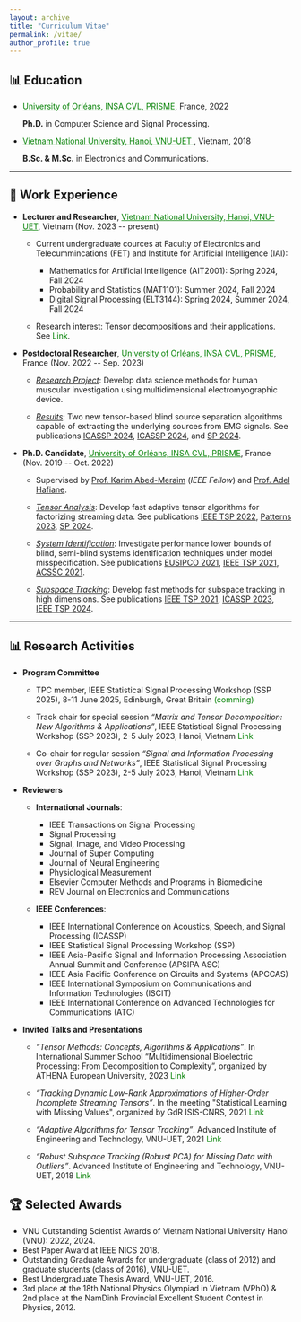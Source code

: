 ```yaml
---
layout: archive
title: "Curriculum Vitae"
permalink: /vitae/
author_profile: true
---
```


## 📊 Education

* <a href="https://www.univ-orleans.fr/fr/prisme/presentation/le-labo" style="color: green; text-decoration: underline; ">University of Orléans, INSA CVL, PRISME</a>, France, 2022

    **Ph.D.** in Computer Science and Signal Processing.
      
 * <a href="https://vnu.edu.vn/eng/" style="color: green; text-decoration: underline; ">Vietnam National University, Hanoi, VNU-UET </a>, Vietnam, 2018 

    **B.Sc. & M.Sc.** in Electronics and Communications.

---
## 💼 Work Experience

* **Lecturer and Researcher**, <a href="https://vnu.edu.vn/eng/" style="color: green; text-decoration: underline; ">Vietnam National University, Hanoi, VNU-UET</a>, Vietnam (Nov. 2023 -- present)
     - Current undergraduate cources at Faculty of Electronics and Telecummincations (FET) and Institute for Artificial Intelligence (IAI):
          - Mathematics for Artificial Intelligence (AIT2001):  Spring 2024, Fall 2024
          - Probability and Statistics (MAT1101):   Summer 2024, Fall 2024
          - Digital Signal Processing (ELT3144): Spring  2024, Summer 2024, Fall 2024

     - Research interest: Tensor decompositions and their applications. See  <a href="https://avitech.uet.vnu.edu.vn/en/tools-for-complex-systems_page/" style="color: green; text-decoration: none; "><i class="fas fa-fw  fa-external-link-square-alt zoom"></i>Link</a>.
 

* **Postdoctoral Researcher**, <a href="https://www.univ-orleans.fr/fr/prisme/presentation/le-labo" style="color: green; text-decoration: underline; ">University of Orléans, INSA CVL, PRISME</a>, France (Nov. 2022 -- Sep. 2023)
  
     - <span style="text-decoration:underline">*Research Project*</span>: Develop data science methods for human muscular investigation using multidimensional electromyographic device.
       
     - <span style="text-decoration:underline">*Results*</span>: Two new tensor-based blind source separation algorithms capable of extracting the underlying sources from EMG signals. See publications [ICASSP 2024](https://ieeexplore.ieee.org/document/10447387),  [ICASSP 2024](https://ieeexplore.ieee.org/document/10447269), and [SP 2024](https://doi.org/10.1016/j.sigpro.2024.109483).
 
* **Ph.D. Candidate**, <a href="https://www.univ-orleans.fr/fr/prisme/presentation/le-labo" style="color: green; text-decoration: underline; ">University of Orléans, INSA CVL, PRISME</a>, France (Nov. 2019 -- Oct. 2022)
 
   - Supervised by [Prof. Karim Abed-Meraim](https://scholar.google.com.vn/citations?user=kiUTN4wAAAAJ&hl=en) (*IEEE Fellow*) and  [Prof. Adel Hafiane](https://scholar.google.com.vn/citations?user=-N_BN4kAAAAJ&hl=en).
    
   - <span style="text-decoration:underline">*Tensor Analysis*</span>: Develop fast adaptive tensor algorithms for factorizing streaming data.  See publications [IEEE TSP 2022](https://ieeexplore.ieee.org/document/9866940), [Patterns 2023](https://www.sciencedirect.com/science/article/pii/S2666389923001046), [SP 2024](https://www.sciencedirect.com/science/article/pii/S0165168423003717).
    		
   - <span style="text-decoration:underline">*System Identification*</span>: Investigate performance lower bounds of blind, semi-blind systems identification techniques under model misspecification.  See publications [EUSIPCO 2021](https://ieeexplore.ieee.org/document/9615921), [IEEE TSP 2021](https://ieeexplore.ieee.org/document/9537597), [ACSSC 2021](https://ieeexplore.ieee.org/document/9723265).
  
   - <span style="text-decoration:underline">*Subspace Tracking*</span>: Develop fast methods for subspace tracking in high dimensions. See publications [IEEE TSP 2021](https://ieeexplore.ieee.org/document/9381678), [ICASSP 2023](https://ieeexplore.ieee.org/document/10094931), [IEEE TSP 2024](https://ieeexplore.ieee.org/document/10379829).
 

---
## 📊  Research Activities

* **Program Committee**

  - TPC member, IEEE Statistical Signal Processing Workshop (SSP 2025), 8-11 June 2025, Edinburgh, Great Britain <a href="https://www.ssp2025.org/SS5.html" style="color: green; text-decoration: none; "><i class="fas fa-fw  fa-external-link-square-alt zoom"></i>(comming)</a>
  
   - Track chair for special session *“Matrix and Tensor Decomposition: New Algorithms & Applications”*,  IEEE Statistical Signal Processing Workshop (SSP 2023), 2-5 July 2023, Hanoi, Vietnam <a href="https://www.ssp2023.org/SS3.html" style="color: green; text-decoration: none; "><i class="fas fa-fw  fa-external-link-square-alt zoom"></i>Link</a>

   - Co-chair for regular session *“Signal and Information Processing over Graphs and Networks”*,  IEEE Statistical Signal Processing Workshop (SSP 2023), 2-5 July 2023, Hanoi, Vietnam  <a href="https://www.ssp2023.org/call4papers.html" style="color: green; text-decoration: none; "><i class="fas fa-fw  fa-external-link-square-alt zoom"></i>Link</a>
 
* **Reviewers** 

   - **International Journals**: 
      - IEEE Transactions on Signal Processing
      - Signal Processing
      - Signal, Image, and Video Processing
      - Journal of Super Computing
      - Journal of Neural Engineering  
      - Physiological Measurement
      - Elsevier Computer Methods and Programs in Biomedicine
      - REV Journal on Electronics and Communications

   - **IEEE Conferences**:
      -  IEEE International Conference on Acoustics, Speech, and Signal Processing (ICASSP)
      -  IEEE Statistical Signal Processing Workshop (SSP)
      -  IEEE Asia-Pacific Signal and Information Processing Association Annual Summit and Conference (APSIPA ASC)
      -  IEEE Asia Pacific Conference on Circuits and Systems (APCCAS)
      -  IEEE International Symposium on Communications and Information Technologies (ISCIT)
      -  IEEE International Conference on Advanced Technologies for Communications (ATC)


* **Invited Talks and Presentations**

   - *“Tensor Methods: Concepts, Algorithms & Applications”*. In International Summer School “Multidimensional Bioelectric Processing: From Decomposition to Complexity”, organized by ATHENA European University, 2023 <a href="https://www.lestudium-ias.com/events/multidimensional-bioelectric-processing-decomposition-complexity" style="color: green; text-decoration: none; "><i class="fas fa-fw  fa-external-link-square-alt zoom"></i>Link</a>
     
   - *“Tracking Dynamic Low-Rank Approximations of Higher-Order Incomplete Streaming Tensors”*. In the meeting "Statistical Learning with Missing Values", organized by GdR ISIS-CNRS, 2021 <a href="https://www.gdr-isis.fr/index.php/reunion/464/" style="color: green; text-decoration: none; "><i class="fas fa-fw  fa-external-link-square-alt zoom"></i>Link</a>
     
     
   - *“Adaptive Algorithms for Tensor Tracking”*. Advanced Institute of Engineering and Technology, VNU-UET, 2021  <a href="https://avitech.uet.vnu.edu.vn/avitech-seminar-series-0330pm-tuesday-march-16-msc-le-trung-thanh/" style="color: green; text-decoration: none; "><i class="fas fa-fw  fa-external-link-square-alt zoom"></i>Link</a>  
  
   - *“Robust Subspace Tracking (Robust PCA) for Missing Data with Outliers”*. Advanced Institute of Engineering and Technology, VNU-UET, 2018  <a href="https://avitech.uet.vnu.edu.vn/en/october-23-2018-mr-le-trung-thanh-robust-subspace-tracking-for-incomplete-data-with-outliers/" style="color: green; text-decoration: none; "><i class="fas fa-fw  fa-external-link-square-alt zoom"></i>Link</a>


## 🏆 Selected Awards

   - VNU Outstanding Scientist Awards of Vietnam National University Hanoi (VNU): 2022, 2024.
   - Best Paper Award at IEEE NICS 2018.
   - Outstanding Graduate Awards for undergraduate (class of 2012) and graduate students (class of 2016), VNU-UET.
   - Best Undergraduate Thesis Award, VNU-UET, 2016.
   - 3rd place at the 18th National Physics Olympiad in Vietnam (VPhO) & 2nd place at the NamDinh Provincial Excellent Student Contest in Physics, 2012. 
